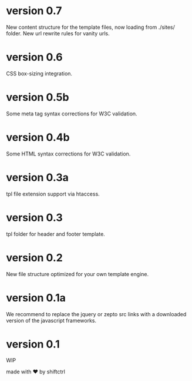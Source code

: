 # version 0.7
New content structure for the template files, now loading from ./sites/ folder. New url rewrite rules for vanity urls.

# version 0.6
CSS box-sizing integration.

# version 0.5b
Some meta tag syntax corrections for W3C validation.

# version 0.4b
Some HTML syntax corrections for W3C validation.

# version 0.3a
tpl file extension support via htaccess.

# version 0.3
tpl folder for header and footer template.

# version 0.2
New file structure optimized for your own template engine.

# version 0.1a
We recommend to replace the jquery or zepto src links with a downloaded version of the javascript frameworks.

# version 0.1
WIP


made with ❤ by shiftctrl